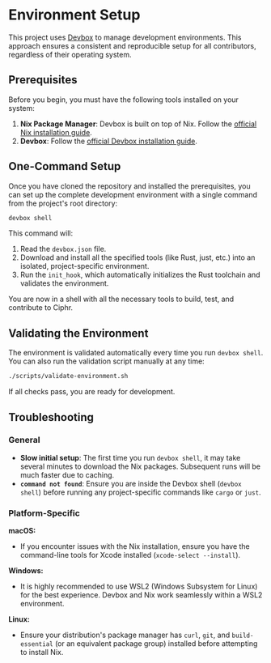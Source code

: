 # Environment Setup

This project uses [Devbox](https://www.jetpack.io/devbox/) to manage development environments. This approach ensures a consistent and reproducible setup for all contributors, regardless of their operating system.

## Prerequisites

Before you begin, you must have the following tools installed on your system:

1.  **Nix Package Manager**: Devbox is built on top of Nix. Follow the [official Nix installation guide](https://nixos.org/download.html).
2.  **Devbox**: Follow the [official Devbox installation guide](https://www.jetpack.io/devbox/docs/installing_devbox/).

## One-Command Setup

Once you have cloned the repository and installed the prerequisites, you can set up the complete development environment with a single command from the project's root directory:

```bash
devbox shell
```

This command will:
1.  Read the `devbox.json` file.
2.  Download and install all the specified tools (like Rust, just, etc.) into an isolated, project-specific environment.
3.  Run the `init_hook`, which automatically initializes the Rust toolchain and validates the environment.

You are now in a shell with all the necessary tools to build, test, and contribute to Ciphr.

## Validating the Environment

The environment is validated automatically every time you run `devbox shell`. You can also run the validation script manually at any time:

```bash
./scripts/validate-environment.sh
```

If all checks pass, you are ready for development.

## Troubleshooting

### General
- **Slow initial setup**: The first time you run `devbox shell`, it may take several minutes to download the Nix packages. Subsequent runs will be much faster due to caching.
- **`command not found`**: Ensure you are inside the Devbox shell (`devbox shell`) before running any project-specific commands like `cargo` or `just`.

### Platform-Specific

**macOS:**
- If you encounter issues with the Nix installation, ensure you have the command-line tools for Xcode installed (`xcode-select --install`).

**Windows:**
- It is highly recommended to use WSL2 (Windows Subsystem for Linux) for the best experience. Devbox and Nix work seamlessly within a WSL2 environment.

**Linux:**
- Ensure your distribution's package manager has `curl`, `git`, and `build-essential` (or an equivalent package group) installed before attempting to install Nix. 